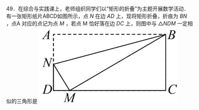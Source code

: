 49．在综合与实践课上，老师组织同学们以“矩形的折叠”为主题开展数学活动．有一张矩形纸片ABCD如图所示，点 $N$ 在边 $A D$ 上，现将矩形折叠，折痕为 $B N$ ，点A 对应的点记为点 $M$ ，若点 M 恰好落在边 $D C$ 上，则图中与 $\triangle N D M$ 一定相似的三角形是
![](<../../qs_image_DB/专题1-2_一文吃透相似三角形12个模型·共14类题型（解析版）/c0c26c472f7454b5daa3c4a329af21942745b862853f7b047f1caabc634eb236.jpg>)
